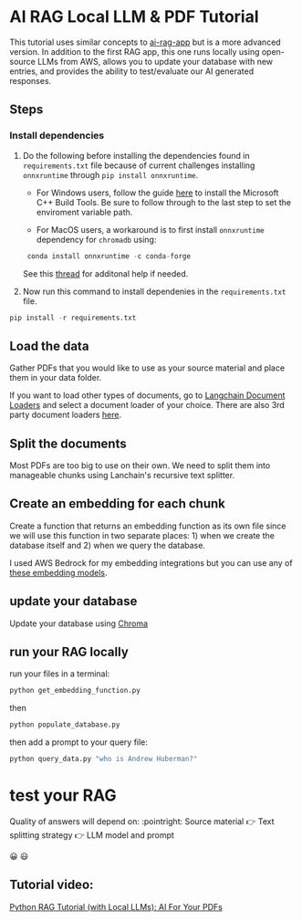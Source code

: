 # AI RAG Local LLM & PDF Tutorial

This tutorial uses similar concepts to [ai-rag-app](https://github.com/markbuckle/ai-rag-app.git) but is a more advanced version. In addition to the first RAG app, this one runs locally using open-source LLMs from AWS, allows you to update your database with new entries, and provides the ability to test/evaluate our AI generated responses.

## Steps

### Install dependencies

1. Do the following before installing the dependencies found in `requirements.txt` file because of current challenges installing `onnxruntime` through `pip install onnxruntime`. 
    - For Windows users, follow the guide [here](https://github.com/bycloudai/InstallVSBuildToolsWindows?tab=readme-ov-file) to install the Microsoft C++ Build Tools. Be sure to follow through to the last step to set the enviroment variable path.
      
    - For MacOS users, a workaround is to first install `onnxruntime` dependency for `chromadb` using:

    ```python
     conda install onnxruntime -c conda-forge
    ```
    See this [thread](https://github.com/microsoft/onnxruntime/issues/11037) for additonal help if needed. 


2. Now run this command to install dependenies in the `requirements.txt` file. 

```python
pip install -r requirements.txt
```

## Load the data

Gather PDFs that you would like to use as your source material and place them in your data folder.

If you want to load other types of documents, go to [Langchain Document Loaders](https://python.langchain.com/v0.1/docs/modules/data_connection/document_loaders/) and select a document loader of your choice. There are also 3rd party document loaders [here](https://python.langchain.com/v0.1/docs/integrations/document_loaders/).

## Split the documents 

Most PDFs are too big to use on their own. We need to split them into manageable chunks using Lanchain's recursive text splitter. 

## Create an embedding for each chunk

Create a function that returns an embedding function as its own file since we will use this function in two separate places: 1) when we create the database itself and 2) when we query the database.

I used AWS Bedrock for my embedding integrations but you can use any of [these embedding models](https://python.langchain.com/v0.1/docs/integrations/text_embedding/).

## update your database

Update your database using [Chroma](https://www.trychroma.com/)

## run your RAG locally

run your files in a terminal: 

```python
python get_embedding_function.py
```
then
```python
python populate_database.py 
```
then add a prompt to your query file:
```python
python query_data.py "who is Andrew Huberman?"
```

# test your RAG 

Quality of answers will depend on:
:pointright: 
Source material
:point_right: Text splitting strategy
:point_right: LLM model and prompt

 :grinning:  :smiley: 
## Tutorial video: 

[Python RAG Tutorial (with Local LLMs): AI For Your PDFs](https://www.youtube.com/watch?v=2TJxpyO3ei4)

